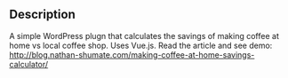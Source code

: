 ## Description
A simple WordPress plugn that calculates the savings of making coffee at home vs local coffee shop. Uses Vue.js. Read the article and see demo: http://blog.nathan-shumate.com/making-coffee-at-home-savings-calculator/
